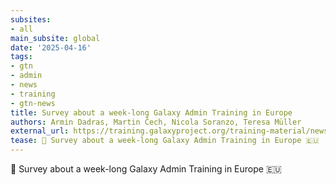 ```yaml
---
subsites:
- all
main_subsite: global
date: '2025-04-16'
tags:
- gtn
- admin
- news
- training
- gtn-news
title: Survey about a week-long Galaxy Admin Training in Europe
authors: Armin Dadras, Martin Čech, Nicola Soranzo, Teresa Müller
external_url: https://training.galaxyproject.org/training-material/news/2025/04/16/admin-training-survey.html
tease: 🚀 Survey about a week-long Galaxy Admin Training in Europe 🇪🇺
---
```

🚀 Survey about a week-long Galaxy Admin Training in Europe 🇪🇺